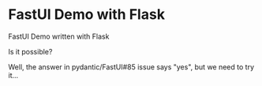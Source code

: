 # FastUI Demo with Flask

FastUI Demo written with Flask

Is it possible?

Well, the answer in pydantic/FastUI#85 issue says "yes", but we need to try it...
